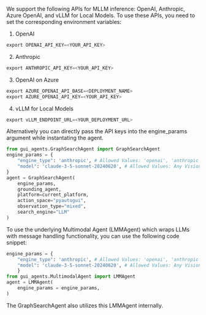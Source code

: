 We support the following APIs for MLLM inference: OpenAI, Anthropic, Azure OpenAI, and vLLM for Local Models. To use these APIs, you need to set the corresponding environment variables:

1. OpenAI

```python
export OPENAI_API_KEY=<YOUR_API_KEY>
```

2. Anthropic

```python
export ANTHROPIC_API_KEY=<YOUR_API_KEY>
```

3. OpenAI on Azure

```python
export AZURE_OPENAI_API_BASE=<DEPLOYMENT_NAME>
export AZURE_OPENAI_API_KEY=<YOUR_API_KEY>
```

4. vLLM for Local Models

```python
export vLLM_ENDPOINT_URL=<YOUR_DEPLOYMENT_URL>
```

Alternatively you can directly pass the API keys into the engine_params argument while instantating the agent.

```python
from gui_agents.GraphSearchAgent import GraphSearchAgent
engine_params = {
    "engine_type": 'anthropic', # Allowed Values: 'openai', 'anthropic', 'azure_openai', 'vllm'
    "model": 'claude-3-5-sonnet-20240620', # Allowed Values: Any Vision and Language Model from the supported APIs
}
agent = GraphSearchAgent(
    engine_params,
    grounding_agent,
    platform=current_platform,
    action_space="pyautogui",
    observation_type="mixed",
    search_engine="LLM"
)
```

To use the underlying Multimodal Agent (LMMAgent) which wraps LLMs with message handling functionality, you can use the following code snippet:

```python
engine_params = {
    "engine_type": 'anthropic', # Allowed Values: 'openai', 'anthropic', 'azure_openai', 'vllm'
    "model": 'claude-3-5-sonnet-20240620', # Allowed Values: Any Vision and Language Model from the supported APIs
    }
from gui_agents.MultimodalAgent import LMMAgent
agent = LMMAgent(
    engine_params = engine_params,
)
```

The GraphSearchAgent also utilizes this LMMAgent internally.
